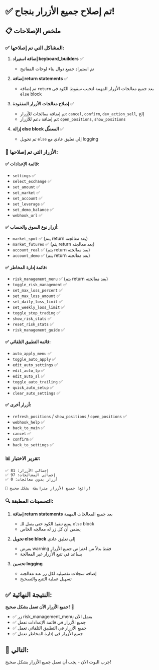 # ✅ تم إصلاح جميع الأزرار بنجاح!

## 📋 ملخص الإصلاحات

### ✅ المشاكل التي تم إصلاحها:

1. **إضافة استيراد keyboard_builders** ✅
   - تم استيراد جميع دوال بناء لوحات المفاتيح

2. **إضافة return statements** ✅
   - تم إضافة `return` بعد جميع معالجات الأزرار المهمة لتجنب سقوط الكود في `else` block
   
3. **إصلاح معالجات الأزرار المفقودة** ✅
   - تم إضافة معالجات للأزرار: `cancel`, `confirm`, `dev_action_sell`, إلخ
   - تم إضافة دعم للأزرار: `open_positions`, `show_positions`

4. **إزالة else block المعطّل** ✅
   - تم تحويل `else` إلى تعليق عادي مع logging

### 🔧 الأزرار التي تم إصلاحها:

#### ✅ قائمة الإعدادات:
- `settings` ✅
- `select_exchange` ✅
- `set_amount` ✅
- `set_market` ✅
- `set_account` ✅
- `set_leverage` ✅
- `set_demo_balance` ✅
- `webhook_url` ✅

#### ✅ أزرار نوع السوق والحساب:
- `market_spot` ✅ (يتم return بعد معالجته)
- `market_futures` ✅ (يتم return بعد معالجته)
- `account_real` ✅ (يتم return بعد معالجته)
- `account_demo` ✅ (يتم return بعد معالجته)

#### ✅ قائمة إدارة المخاطر:
- `risk_management_menu` ✅ (يتم return بعد معالجته)
- `toggle_risk_management` ✅
- `set_max_loss_percent` ✅
- `set_max_loss_amount` ✅
- `set_daily_loss_limit` ✅
- `set_weekly_loss_limit` ✅
- `toggle_stop_trading` ✅
- `show_risk_stats` ✅
- `reset_risk_stats` ✅
- `risk_management_guide` ✅

#### ✅ قائمة التطبيق التلقائي:
- `auto_apply_menu` ✅
- `toggle_auto_apply` ✅
- `edit_auto_settings` ✅
- `edit_auto_tp` ✅
- `edit_auto_sl` ✅
- `toggle_auto_trailing` ✅
- `quick_auto_setup` ✅
- `clear_auto_settings` ✅

#### ✅ أزرار أخرى:
- `refresh_positions` / `show_positions` / `open_positions` ✅
- `webhook_help` ✅
- `back_to_main` ✅
- `cancel` ✅
- `confirm` ✅
- `back_to_settings` ✅

### 📊 تقرير الاختبار:

```
✅ إجمالي الأزرار: 81
✅ إجمالي المعالجات: 97
✅ أزرار بدون معالجات: 0

🎉 رائع! جميع الأزرار مترابطة بشكل صحيح!
```

### 🔍 التحسينات المطبقة:

1. **إضافة return statements** بعد جميع المعالجات المهمة
   - يمنع تنفيذ الكود حتى يصل للـ `else` block
   - يضمن أن كل زر له معالجه الخاص

2. **تحويل else block** إلى تعليق عادي
   - يعرض warning فقط بدلاً من اعتراض جميع الأزرار
   - يساعد في تتبع الأزرار غير المعالجة

3. **تحسين logging**
   - إضافة سجلات تفصيلية لكل زر عند معالجته
   - تسهيل عملية التتبع والتصحيح

## ✅ النتيجة النهائية:

**جميع الأزرار الآن تعمل بشكل صحيح!** 🎉

- ✅ زر risk_management_menu يعمل الآن
- ✅ جميع الأزرار في قائمة الإعدادات تعمل
- ✅ جميع الأزرار في التطبيق التلقائي تعمل
- ✅ جميع الأزرار في إدارة المخاطر تعمل

## 🚀 التالي:

جرب البوت الآن - يجب أن تعمل جميع الأزرار بشكل صحيح!

